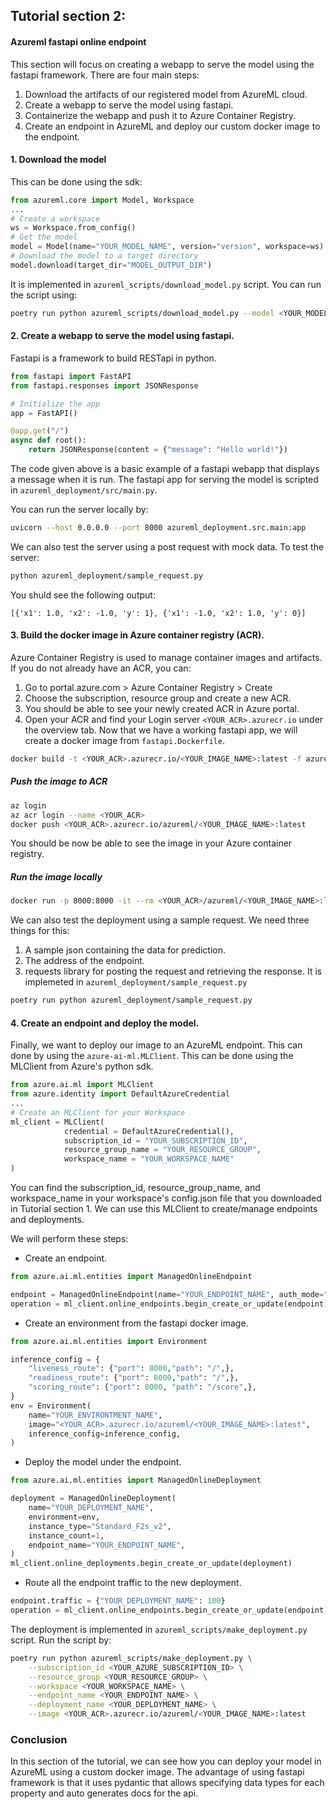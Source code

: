 ## Tutorial section 2: 
#### Azureml fastapi online endpoint
This section will focus on creating a webapp to serve the model using the fastapi framework. There are four main steps:

1. Download the artifacts of our registered model from AzureML cloud.
2. Create a webapp to serve the model using fastapi.
3. Containerize the webapp and push it to Azure Container Registry.
4. Create an endpoint in AzureML and deploy our custom docker image to the endpoint.

#### 1. Download the model
This can be done using the sdk:
```python
from azureml.core import Model, Workspace
...
# Create a workspace
ws = Workspace.from_config()
# Get the model
model = Model(name="YOUR_MODEL_NAME", version="version", workspace=ws)
# Download the model to a target directory
model.download(target_dir="MODEL_OUTPUT_DIR")
```

It is implemented in `azureml_scripts/download_model.py` script. You can run the script using: 
```bash
poetry run python azureml_scripts/download_model.py --model <YOUR_MODEL_NAME> --output <MODEL_OUTPUT_DIR>
```

#### 2. Create a webapp to serve the model using fastapi.
Fastapi is a framework to build RESTapi in python.
```python
from fastapi import FastAPI
from fastapi.responses import JSONResponse

# Initialize the app
app = FastAPI()

@app.get("/")
async def root():
    return JSONResponse(content = {"message": "Hello world!"})
```
The code given above is a basic example of a fastapi webapp that displays a message when it is run. The fastapi app for serving the model is scripted in `azureml_deployment/src/main.py`.

You can run the server locally by:
```bash
uvicorn --host 0.0.0.0 --port 8000 azureml_deployment.src.main:app
```

We can also test the server using a post request with mock data. To test the server:
```bash
python azureml_deployment/sample_request.py
```
You shuld see the following output:
```
[{'x1': 1.0, 'x2': -1.0, 'y': 1}, {'x1': -1.0, 'x2': 1.0, 'y': 0}]
```

#### 3. Build the docker image in Azure container registry (ACR).
Azure Container Registry is used to manage container images and artifacts.
If you do not already have an ACR, you can:
1. Go to portal.azure.com > Azure Container Registry > Create
2. Choose the subscription, resource group and create a new ACR.
3. You should be able to see your newly created ACR in Azure portal.
4. Open your ACR and find your Login server `<YOUR_ACR>.azurecr.io` under the overview tab.
Now that we have a working fastapi app, we will create a docker image from `fastapi.Dockerfile`.
```bash
docker build -t <YOUR_ACR>.azurecr.io/<YOUR_IMAGE_NAME>:latest -f azureml_deployment/fastapi.Dockerfile . 
```

##### Push the image to ACR
```bash
az login
az acr login --name <YOUR_ACR>
docker push <YOUR_ACR>.azurecr.io/azureml/<YOUR_IMAGE_NAME>:latest
```
You should be now be able to see the image in your Azure container registry.


##### Run the image locally
```bash
docker run -p 8000:8000 -it --rm <YOUR_ACR>/azureml/<YOUR_IMAGE_NAME>:latest
```

We can also test the deployment using a sample request. We need three things for this:
1. A sample json containing the data for prediction.
2. The address of the endpoint.
3. requests library for posting the request and retrieving the response.
It is implemeted in `azureml_deployment/sample_request.py`
```bash
poetry run python azureml_deployment/sample_request.py
```

#### 4. Create an endpoint and deploy the model.
Finally, we want to deploy our image to an AzureML endpoint. This can done by using the `azure-ai-ml.MLClient`. This can be done using the MLClient from Azure's python sdk.
```python
from azure.ai.ml import MLClient
from azure.identity import DefaultAzureCredential
...
# Create an MLClient for your Workspace
ml_client = MLClient(
            credential = DefaultAzureCredential(), 
            subscription_id = "YOUR_SUBSCRIPTION_ID", 
            resource_group_name = "YOUR_RESOURCE_GROUP", 
            workspace_name = "YOUR_WORKSPACE_NAME"
)
```
You can find the subscription_id, resource_group_name, and workspace_name in your workspace's config.json file that you downloaded in Tutorial section 1. We can use this MLClient to create/manage endpoints and deployments.

We will perform these steps:
- Create an endpoint.
```python
from azure.ai.ml.entities import ManagedOnlineEndpoint

endpoint = ManagedOnlineEndpoint(name="YOUR_ENDPOINT_NAME", auth_mode="key")
operation = ml_client.online_endpoints.begin_create_or_update(endpoint)
```
- Create an environment from the fastapi docker image.
```python
from azure.ai.ml.entities import Environment

inference_config = {
    "liveness_route": {"port": 8000,"path": "/",},
    "readiness_route": {"port": 8000,"path": "/",},
    "scoring_route": {"port": 8000, "path": "/score",},
}
env = Environment(
    name="YOUR_ENVIRONTMENT_NAME",
    image="<YOUR_ACR>.azurecr.io/azureml/<YOUR_IMAGE_NAME>:latest",
    inference_config=inference_config,
)
```
- Deploy the model under the endpoint.
```python
from azure.ai.ml.entities import ManagedOnlineDeployment

deployment = ManagedOnlineDeployment(
    name="YOUR_DEPLOYMENT_NAME",
    environment=env,
    instance_type="Standard_F2s_v2",
    instance_count=1,
    endpoint_name="YOUR_ENDPOINT_NAME",
)
ml_client.online_deployments.begin_create_or_update(deployment)
```
- Route all the endpoint traffic to the new deployment.
```python
endpoint.traffic = {"YOUR_DEPLOYMENT_NAME": 100}
operation = ml_client.online_endpoints.begin_create_or_update(endpoint)
```

The deployment is implemented in `azureml_scripts/make_deployment.py` script. Run the script by:
```bash
poetry run python azureml_scripts/make_deployment.py \
    --subscription_id <YOUR_AZURE_SUBSCRIPTION_ID> \
    --resource_group <YOUR_RESOURCE_GROUP> \
    --workspace <YOUR_WORKSPACE_NAME> \
    --endpoint_name <YOUR_ENDPOINT_NAME> \
    --deployment_name <YOUR_DEPLOYMENT_NAME> \
    --image <YOUR_ACR>.azurecr.io/azureml/<YOUR_IMAGE_NAME>:latest
```


### Conclusion
In this section of the tutorial, we can see how you can deploy your model in AzureML using a custom docker image.
The advantage of using fastapi framework is that it uses pydantic that allows specifying data types for each property and auto generates docs for the api.
